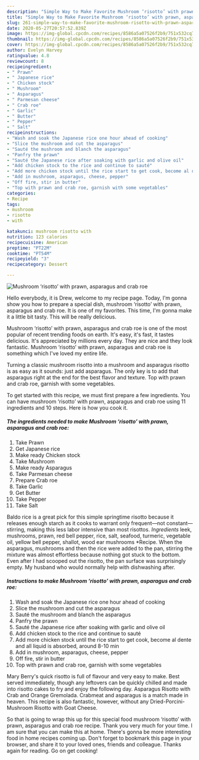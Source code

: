 ```yaml
---
description: "Simple Way to Make Favorite Mushroom ‘risotto’ with prawn, asparagus and crab roe"
title: "Simple Way to Make Favorite Mushroom ‘risotto’ with prawn, asparagus and crab roe"
slug: 261-simple-way-to-make-favorite-mushroom-risotto-with-prawn-asparagus-and-crab-roe
date: 2020-05-27T20:57:52.839Z
image: https://img-global.cpcdn.com/recipes/8586a5a07526f2b9/751x532cq70/mushroom-risotto-with-prawn-asparagus-and-crab-roe-recipe-main-photo.jpg
thumbnail: https://img-global.cpcdn.com/recipes/8586a5a07526f2b9/751x532cq70/mushroom-risotto-with-prawn-asparagus-and-crab-roe-recipe-main-photo.jpg
cover: https://img-global.cpcdn.com/recipes/8586a5a07526f2b9/751x532cq70/mushroom-risotto-with-prawn-asparagus-and-crab-roe-recipe-main-photo.jpg
author: Evelyn Harvey
ratingvalue: 4.8
reviewcount: 8
recipeingredient:
- " Prawn"
- " Japanese rice"
- " Chicken stock"
- " Mushroom"
- " Asparagus"
- " Parmesan cheese"
- " Crab roe"
- " Garlic"
- " Butter"
- " Pepper"
- " Salt"
recipeinstructions:
- "Wash and soak the Japanese rice one hour ahead of cooking"
- "Slice the mushroom and cut the asparagus"
- "Sauté the mushroom and blanch the asparagus"
- "Panfry the prawn"
- "Sauté the Japanese rice after soaking with garlic and olive oil"
- "Add chicken stock to the rice and continue to sauté"
- "Add more chicken stock until the rice start to get cook, become al dente and all liquid is absorbed, around 8-10 min"
- "Add in mushroom, asparagus, cheese, pepper"
- "Off fire, stir in butter"
- "Top with prawn and crab roe, garnish with some vegetables"
categories:
- Recipe
tags:
- mushroom
- risotto
- with

katakunci: mushroom risotto with 
nutrition: 123 calories
recipecuisine: American
preptime: "PT22M"
cooktime: "PT54M"
recipeyield: "3"
recipecategory: Dessert

---
```



![Mushroom ‘risotto’ with prawn, asparagus and crab roe](https://img-global.cpcdn.com/recipes/8586a5a07526f2b9/751x532cq70/mushroom-risotto-with-prawn-asparagus-and-crab-roe-recipe-main-photo.jpg)

Hello everybody, it is Drew, welcome to my recipe page. Today, I'm gonna show you how to prepare a special dish, mushroom ‘risotto’ with prawn, asparagus and crab roe. It is one of my favorites. This time, I'm gonna make it a little bit tasty. This will be really delicious.

Mushroom ‘risotto’ with prawn, asparagus and crab roe is one of the most popular of recent trending foods on earth. It's easy, it's fast, it tastes delicious. It's appreciated by millions every day. They are nice and they look fantastic. Mushroom ‘risotto’ with prawn, asparagus and crab roe is something which I've loved my entire life.

Turning a classic mushroom risotto into a mushroom and asparagus risotto is as easy as it sounds: just add asparagus. The only key is to add that asparagus right at the end for the best flavor and texture. Top with prawn and crab roe, garnish with some vegetables.


To get started with this recipe, we must first prepare a few ingredients. You can have mushroom ‘risotto’ with prawn, asparagus and crab roe using 11 ingredients and 10 steps. Here is how you cook it.

<!--inarticleads1-->

##### The ingredients needed to make Mushroom ‘risotto’ with prawn, asparagus and crab roe:

1. Take  Prawn
1. Get  Japanese rice
1. Make ready  Chicken stock
1. Take  Mushroom
1. Make ready  Asparagus
1. Take  Parmesan cheese
1. Prepare  Crab roe
1. Take  Garlic
1. Get  Butter
1. Take  Pepper
1. Take  Salt


Baldo rice is a great pick for this simple springtime risotto because it releases enough starch as it cooks to warrant only frequent—not constant—stirring, making this less labor intensive than most risottos. *Ingredients* leek, mushrooms, prawn, red bell pepper, rice, salt, seafood, turmeric, vegetable oil, yellow bell pepper, shallot, wood ear mushrooms *Recipe. When the asparagus, mushrooms and then the rice were added to the pan, stirring the mixture was almost effortless because nothing got stuck to the bottom. Even after I had scooped out the risotto, the pan surface was surprisingly empty. My husband who would normally help with dishwashing after. 

<!--inarticleads2-->

##### Instructions to make Mushroom ‘risotto’ with prawn, asparagus and crab roe:

1. Wash and soak the Japanese rice one hour ahead of cooking
1. Slice the mushroom and cut the asparagus
1. Sauté the mushroom and blanch the asparagus
1. Panfry the prawn
1. Sauté the Japanese rice after soaking with garlic and olive oil
1. Add chicken stock to the rice and continue to sauté
1. Add more chicken stock until the rice start to get cook, become al dente and all liquid is absorbed, around 8-10 min
1. Add in mushroom, asparagus, cheese, pepper
1. Off fire, stir in butter
1. Top with prawn and crab roe, garnish with some vegetables


Mary Berry&#39;s quick risotto is full of flavour and very easy to make. Best served immediately, though any leftovers can be quickly chilled and made into risotto cakes to fry and enjoy the following day. Asparagus Risotto with Crab and Orange Gremolada. Crabmeat and asparagus is a match made in heaven. This recipe is also fantastic, however, without any Dried-Porcini-Mushroom Risotto with Goat Cheese. 

So that is going to wrap this up for this special food mushroom ‘risotto’ with prawn, asparagus and crab roe recipe. Thank you very much for your time. I am sure that you can make this at home. There's gonna be more interesting food in home recipes coming up. Don't forget to bookmark this page in your browser, and share it to your loved ones, friends and colleague. Thanks again for reading. Go on get cooking!
